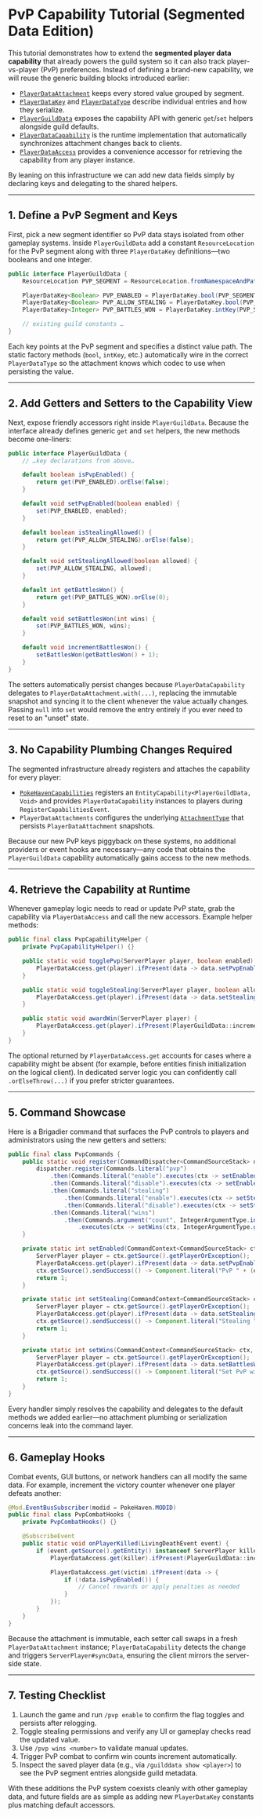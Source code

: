 # PvP Capability Tutorial (Segmented Data Edition)

This tutorial demonstrates how to extend the **segmented player data capability** that already powers the guild system so it can also track player-vs-player (PvP) preferences. Instead of defining a brand-new capability, we will reuse the generic building blocks introduced earlier:

- [`PlayerDataAttachment`](../src/main/java/net/havencore/pokehaven/capabilities/PlayerDataAttachment.java) keeps every stored value grouped by segment.
- [`PlayerDataKey`](../src/main/java/net/havencore/pokehaven/capabilities/PlayerDataKey.java) and [`PlayerDataType`](../src/main/java/net/havencore/pokehaven/capabilities/PlayerDataType.java) describe individual entries and how they serialize.
- [`PlayerGuildData`](../src/main/java/net/havencore/pokehaven/capabilities/PlayerGuildData.java) exposes the capability API with generic `get`/`set` helpers alongside guild defaults.
- [`PlayerDataCapability`](../src/main/java/net/havencore/pokehaven/capabilities/PlayerDataCapability.java) is the runtime implementation that automatically synchronizes attachment changes back to clients.
- [`PlayerDataAccess`](../src/main/java/net/havencore/pokehaven/capabilities/PlayerDataAccess.java) provides a convenience accessor for retrieving the capability from any player instance.

By leaning on this infrastructure we can add new data fields simply by declaring keys and delegating to the shared helpers.

---

## 1. Define a PvP Segment and Keys

First, pick a new segment identifier so PvP data stays isolated from other gameplay systems. Inside `PlayerGuildData` add a constant `ResourceLocation` for the PvP segment along with three `PlayerDataKey` definitions—two booleans and one integer.

```java
public interface PlayerGuildData {
    ResourceLocation PVP_SEGMENT = ResourceLocation.fromNamespaceAndPath(PokeHaven.MODID, "pvp");

    PlayerDataKey<Boolean> PVP_ENABLED = PlayerDataKey.bool(PVP_SEGMENT, "enable_pvp");
    PlayerDataKey<Boolean> PVP_ALLOW_STEALING = PlayerDataKey.bool(PVP_SEGMENT, "allow_stealing");
    PlayerDataKey<Integer> PVP_BATTLES_WON = PlayerDataKey.intKey(PVP_SEGMENT, "battles_won");

    // existing guild constants …
}
```

Each key points at the PvP segment and specifies a distinct value path. The static factory methods (`bool`, `intKey`, etc.) automatically wire in the correct `PlayerDataType` so the attachment knows which codec to use when persisting the value.

---

## 2. Add Getters and Setters to the Capability View

Next, expose friendly accessors right inside `PlayerGuildData`. Because the interface already defines generic `get` and `set` helpers, the new methods become one-liners:

```java
public interface PlayerGuildData {
    // …key declarations from above…

    default boolean isPvpEnabled() {
        return get(PVP_ENABLED).orElse(false);
    }

    default void setPvpEnabled(boolean enabled) {
        set(PVP_ENABLED, enabled);
    }

    default boolean isStealingAllowed() {
        return get(PVP_ALLOW_STEALING).orElse(false);
    }

    default void setStealingAllowed(boolean allowed) {
        set(PVP_ALLOW_STEALING, allowed);
    }

    default int getBattlesWon() {
        return get(PVP_BATTLES_WON).orElse(0);
    }

    default void setBattlesWon(int wins) {
        set(PVP_BATTLES_WON, wins);
    }

    default void incrementBattlesWon() {
        setBattlesWon(getBattlesWon() + 1);
    }
}
```

The setters automatically persist changes because `PlayerDataCapability` delegates to `PlayerDataAttachment.with(...)`, replacing the immutable snapshot and syncing it to the client whenever the value actually changes. Passing `null` into `set` would remove the entry entirely if you ever need to reset to an "unset" state.

---

## 3. No Capability Plumbing Changes Required

The segmented infrastructure already registers and attaches the capability for every player:

- [`PokeHavenCapabilities`](../src/main/java/net/havencore/pokehaven/capabilities/PokeHavenCapabilities.java) registers an `EntityCapability<PlayerGuildData, Void>` and provides `PlayerDataCapability` instances to players during `RegisterCapabilitiesEvent`.
- `PlayerDataAttachments` configures the underlying [`AttachmentType`](../src/main/java/net/havencore/pokehaven/capabilities/PlayerDataAttachments.java) that persists `PlayerDataAttachment` snapshots.

Because our new PvP keys piggyback on these systems, no additional providers or event hooks are necessary—any code that obtains the `PlayerGuildData` capability automatically gains access to the new methods.

---

## 4. Retrieve the Capability at Runtime

Whenever gameplay logic needs to read or update PvP state, grab the capability via `PlayerDataAccess` and call the new accessors. Example helper methods:

```java
public final class PvpCapabilityHelper {
    private PvpCapabilityHelper() {}

    public static void togglePvp(ServerPlayer player, boolean enabled) {
        PlayerDataAccess.get(player).ifPresent(data -> data.setPvpEnabled(enabled));
    }

    public static void toggleStealing(ServerPlayer player, boolean allowed) {
        PlayerDataAccess.get(player).ifPresent(data -> data.setStealingAllowed(allowed));
    }

    public static void awardWin(ServerPlayer player) {
        PlayerDataAccess.get(player).ifPresent(PlayerGuildData::incrementBattlesWon);
    }
}
```

The optional returned by `PlayerDataAccess.get` accounts for cases where a capability might be absent (for example, before entities finish initialization on the logical client). In dedicated server logic you can confidently call `.orElseThrow(...)` if you prefer stricter guarantees.

---

## 5. Command Showcase

Here is a Brigadier command that surfaces the PvP controls to players and administrators using the new getters and setters:

```java
public final class PvpCommands {
    public static void register(CommandDispatcher<CommandSourceStack> dispatcher) {
        dispatcher.register(Commands.literal("pvp")
            .then(Commands.literal("enable").executes(ctx -> setEnabled(ctx, true)))
            .then(Commands.literal("disable").executes(ctx -> setEnabled(ctx, false)))
            .then(Commands.literal("stealing")
                .then(Commands.literal("enable").executes(ctx -> setStealing(ctx, true)))
                .then(Commands.literal("disable").executes(ctx -> setStealing(ctx, false))))
            .then(Commands.literal("wins")
                .then(Commands.argument("count", IntegerArgumentType.integer(0))
                    .executes(ctx -> setWins(ctx, IntegerArgumentType.getInteger(ctx, "count"))))));
    }

    private static int setEnabled(CommandContext<CommandSourceStack> ctx, boolean enabled) throws CommandSyntaxException {
        ServerPlayer player = ctx.getSource().getPlayerOrException();
        PlayerDataAccess.get(player).ifPresent(data -> data.setPvpEnabled(enabled));
        ctx.getSource().sendSuccess(() -> Component.literal("PvP " + (enabled ? "enabled" : "disabled")), true);
        return 1;
    }

    private static int setStealing(CommandContext<CommandSourceStack> ctx, boolean allowed) throws CommandSyntaxException {
        ServerPlayer player = ctx.getSource().getPlayerOrException();
        PlayerDataAccess.get(player).ifPresent(data -> data.setStealingAllowed(allowed));
        ctx.getSource().sendSuccess(() -> Component.literal("Stealing " + (allowed ? "enabled" : "disabled")), true);
        return 1;
    }

    private static int setWins(CommandContext<CommandSourceStack> ctx, int wins) throws CommandSyntaxException {
        ServerPlayer player = ctx.getSource().getPlayerOrException();
        PlayerDataAccess.get(player).ifPresent(data -> data.setBattlesWon(wins));
        ctx.getSource().sendSuccess(() -> Component.literal("Set PvP wins to " + wins), true);
        return 1;
    }
}
```

Every handler simply resolves the capability and delegates to the default methods we added earlier—no attachment plumbing or serialization concerns leak into the command layer.

---

## 6. Gameplay Hooks

Combat events, GUI buttons, or network handlers can all modify the same data. For example, increment the victory counter whenever one player defeats another:

```java
@Mod.EventBusSubscriber(modid = PokeHaven.MODID)
public final class PvpCombatHooks {
    private PvpCombatHooks() {}

    @SubscribeEvent
    public static void onPlayerKilled(LivingDeathEvent event) {
        if (event.getSource().getEntity() instanceof ServerPlayer killer && event.getEntity() instanceof ServerPlayer victim) {
            PlayerDataAccess.get(killer).ifPresent(PlayerGuildData::incrementBattlesWon);

            PlayerDataAccess.get(victim).ifPresent(data -> {
                if (!data.isPvpEnabled()) {
                    // Cancel rewards or apply penalties as needed
                }
            });
        }
    }
}
```

Because the attachment is immutable, each setter call swaps in a fresh `PlayerDataAttachment` instance; `PlayerDataCapability` detects the change and triggers `ServerPlayer#syncData`, ensuring the client mirrors the server-side state.

---

## 7. Testing Checklist

1. Launch the game and run `/pvp enable` to confirm the flag toggles and persists after relogging.
2. Toggle stealing permissions and verify any UI or gameplay checks read the updated value.
3. Use `/pvp wins <number>` to validate manual updates.
4. Trigger PvP combat to confirm win counts increment automatically.
5. Inspect the saved player data (e.g., via `/guilddata show <player>`) to see the PvP segment entries alongside guild metadata.

With these additions the PvP system coexists cleanly with other gameplay data, and future fields are as simple as adding new `PlayerDataKey` constants plus matching default accessors.
